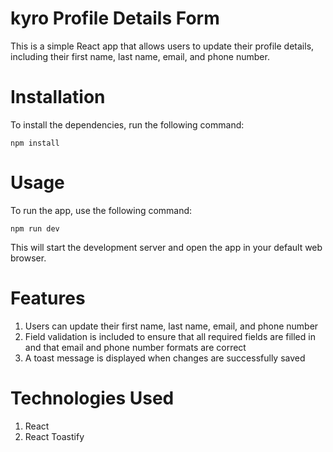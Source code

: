 # kyro Profile Details Form

This is a simple React app that allows users to update their profile details, including their first name, last name, email, and phone number.

# Installation
To install the dependencies, run the following command:

```
npm install
```

# Usage
To run the app, use the following command:

```
npm run dev
```
This will start the development server and open the app in your default web browser.

# Features
1. Users can update their first name, last name, email, and phone number
2. Field validation is included to ensure that all required fields are filled in and that email and phone number formats are correct
3. A toast message is displayed when changes are successfully saved

# Technologies Used
1. React
2. React Toastify
